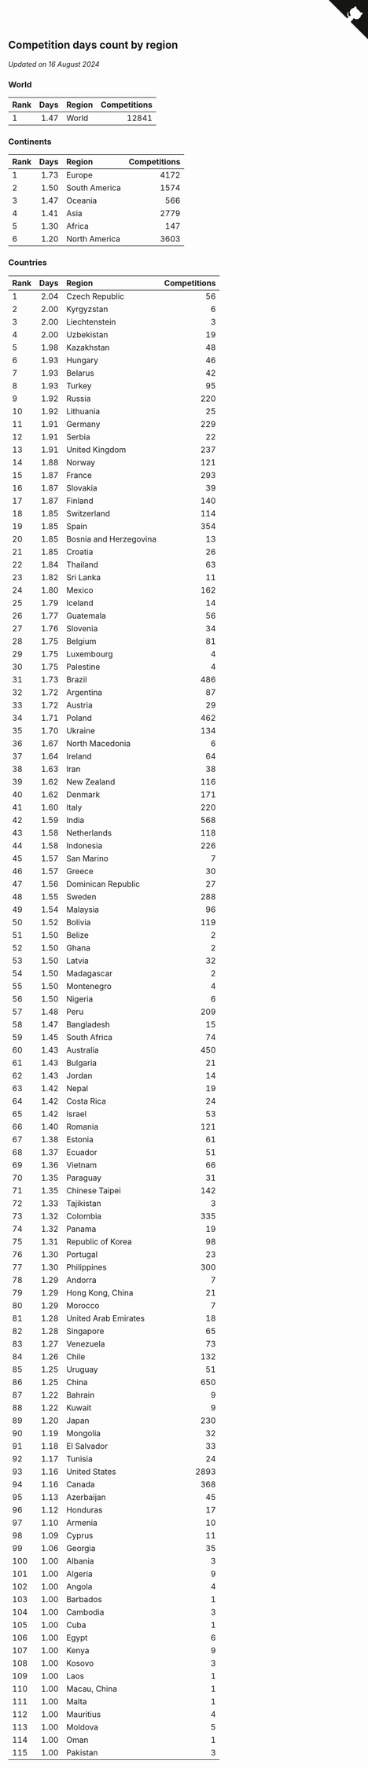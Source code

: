 ## Competition days count by region

*Updated on 16 August 2024*


### World

| Rank | Days | Region | Competitions |
| :--- | ---: | :--- | ---: |
| 1 | 1.47 | World | 12841 |

### Continents

| Rank | Days | Region | Competitions |
| :--- | ---: | :--- | ---: |
| 1 | 1.73 | Europe | 4172 |
| 2 | 1.50 | South America | 1574 |
| 3 | 1.47 | Oceania | 566 |
| 4 | 1.41 | Asia | 2779 |
| 5 | 1.30 | Africa | 147 |
| 6 | 1.20 | North America | 3603 |

### Countries

| Rank | Days | Region | Competitions |
| :--- | ---: | :--- | ---: |
| 1 | 2.04 | Czech Republic | 56 |
| 2 | 2.00 | Kyrgyzstan | 6 |
| 3 | 2.00 | Liechtenstein | 3 |
| 4 | 2.00 | Uzbekistan | 19 |
| 5 | 1.98 | Kazakhstan | 48 |
| 6 | 1.93 | Hungary | 46 |
| 7 | 1.93 | Belarus | 42 |
| 8 | 1.93 | Turkey | 95 |
| 9 | 1.92 | Russia | 220 |
| 10 | 1.92 | Lithuania | 25 |
| 11 | 1.91 | Germany | 229 |
| 12 | 1.91 | Serbia | 22 |
| 13 | 1.91 | United Kingdom | 237 |
| 14 | 1.88 | Norway | 121 |
| 15 | 1.87 | France | 293 |
| 16 | 1.87 | Slovakia | 39 |
| 17 | 1.87 | Finland | 140 |
| 18 | 1.85 | Switzerland | 114 |
| 19 | 1.85 | Spain | 354 |
| 20 | 1.85 | Bosnia and Herzegovina | 13 |
| 21 | 1.85 | Croatia | 26 |
| 22 | 1.84 | Thailand | 63 |
| 23 | 1.82 | Sri Lanka | 11 |
| 24 | 1.80 | Mexico | 162 |
| 25 | 1.79 | Iceland | 14 |
| 26 | 1.77 | Guatemala | 56 |
| 27 | 1.76 | Slovenia | 34 |
| 28 | 1.75 | Belgium | 81 |
| 29 | 1.75 | Luxembourg | 4 |
| 30 | 1.75 | Palestine | 4 |
| 31 | 1.73 | Brazil | 486 |
| 32 | 1.72 | Argentina | 87 |
| 33 | 1.72 | Austria | 29 |
| 34 | 1.71 | Poland | 462 |
| 35 | 1.70 | Ukraine | 134 |
| 36 | 1.67 | North Macedonia | 6 |
| 37 | 1.64 | Ireland | 64 |
| 38 | 1.63 | Iran | 38 |
| 39 | 1.62 | New Zealand | 116 |
| 40 | 1.62 | Denmark | 171 |
| 41 | 1.60 | Italy | 220 |
| 42 | 1.59 | India | 568 |
| 43 | 1.58 | Netherlands | 118 |
| 44 | 1.58 | Indonesia | 226 |
| 45 | 1.57 | San Marino | 7 |
| 46 | 1.57 | Greece | 30 |
| 47 | 1.56 | Dominican Republic | 27 |
| 48 | 1.55 | Sweden | 288 |
| 49 | 1.54 | Malaysia | 96 |
| 50 | 1.52 | Bolivia | 119 |
| 51 | 1.50 | Belize | 2 |
| 52 | 1.50 | Ghana | 2 |
| 53 | 1.50 | Latvia | 32 |
| 54 | 1.50 | Madagascar | 2 |
| 55 | 1.50 | Montenegro | 4 |
| 56 | 1.50 | Nigeria | 6 |
| 57 | 1.48 | Peru | 209 |
| 58 | 1.47 | Bangladesh | 15 |
| 59 | 1.45 | South Africa | 74 |
| 60 | 1.43 | Australia | 450 |
| 61 | 1.43 | Bulgaria | 21 |
| 62 | 1.43 | Jordan | 14 |
| 63 | 1.42 | Nepal | 19 |
| 64 | 1.42 | Costa Rica | 24 |
| 65 | 1.42 | Israel | 53 |
| 66 | 1.40 | Romania | 121 |
| 67 | 1.38 | Estonia | 61 |
| 68 | 1.37 | Ecuador | 51 |
| 69 | 1.36 | Vietnam | 66 |
| 70 | 1.35 | Paraguay | 31 |
| 71 | 1.35 | Chinese Taipei | 142 |
| 72 | 1.33 | Tajikistan | 3 |
| 73 | 1.32 | Colombia | 335 |
| 74 | 1.32 | Panama | 19 |
| 75 | 1.31 | Republic of Korea | 98 |
| 76 | 1.30 | Portugal | 23 |
| 77 | 1.30 | Philippines | 300 |
| 78 | 1.29 | Andorra | 7 |
| 79 | 1.29 | Hong Kong, China | 21 |
| 80 | 1.29 | Morocco | 7 |
| 81 | 1.28 | United Arab Emirates | 18 |
| 82 | 1.28 | Singapore | 65 |
| 83 | 1.27 | Venezuela | 73 |
| 84 | 1.26 | Chile | 132 |
| 85 | 1.25 | Uruguay | 51 |
| 86 | 1.25 | China | 650 |
| 87 | 1.22 | Bahrain | 9 |
| 88 | 1.22 | Kuwait | 9 |
| 89 | 1.20 | Japan | 230 |
| 90 | 1.19 | Mongolia | 32 |
| 91 | 1.18 | El Salvador | 33 |
| 92 | 1.17 | Tunisia | 24 |
| 93 | 1.16 | United States | 2893 |
| 94 | 1.16 | Canada | 368 |
| 95 | 1.13 | Azerbaijan | 45 |
| 96 | 1.12 | Honduras | 17 |
| 97 | 1.10 | Armenia | 10 |
| 98 | 1.09 | Cyprus | 11 |
| 99 | 1.06 | Georgia | 35 |
| 100 | 1.00 | Albania | 3 |
| 101 | 1.00 | Algeria | 9 |
| 102 | 1.00 | Angola | 4 |
| 103 | 1.00 | Barbados | 1 |
| 104 | 1.00 | Cambodia | 3 |
| 105 | 1.00 | Cuba | 1 |
| 106 | 1.00 | Egypt | 6 |
| 107 | 1.00 | Kenya | 9 |
| 108 | 1.00 | Kosovo | 3 |
| 109 | 1.00 | Laos | 1 |
| 110 | 1.00 | Macau, China | 1 |
| 111 | 1.00 | Malta | 1 |
| 112 | 1.00 | Mauritius | 4 |
| 113 | 1.00 | Moldova | 5 |
| 114 | 1.00 | Oman | 1 |
| 115 | 1.00 | Pakistan | 3 |


<a href="https://github.com/JustinTimeCuber/wca_statistics" class="github-corner" aria-label="View source on Github"><svg width="80" height="80" viewBox="0 0 250 250" style="fill:#151513; color:#fff; position: absolute; top: 0; border: 0; right: 0;" aria-hidden="true"><path d="M0,0 L115,115 L130,115 L142,142 L250,250 L250,0 Z"></path><path d="M128.3,109.0 C113.8,99.7 119.0,89.6 119.0,89.6 C122.0,82.7 120.5,78.6 120.5,78.6 C119.2,72.0 123.4,76.3 123.4,76.3 C127.3,80.9 125.5,87.3 125.5,87.3 C122.9,97.6 130.6,101.9 134.4,103.2" fill="currentColor" style="transform-origin: 130px 106px;" class="octo-arm"></path><path d="M115.0,115.0 C114.9,115.1 118.7,116.5 119.8,115.4 L133.7,101.6 C136.9,99.2 139.9,98.4 142.2,98.6 C133.8,88.0 127.5,74.4 143.8,58.0 C148.5,53.4 154.0,51.2 159.7,51.0 C160.3,49.4 163.2,43.6 171.4,40.1 C171.4,40.1 176.1,42.5 178.8,56.2 C183.1,58.6 187.2,61.8 190.9,65.4 C194.5,69.0 197.7,73.2 200.1,77.6 C213.8,80.2 216.3,84.9 216.3,84.9 C212.7,93.1 206.9,96.0 205.4,96.6 C205.1,102.4 203.0,107.8 198.3,112.5 C181.9,128.9 168.3,122.5 157.7,114.1 C157.9,116.9 156.7,120.9 152.7,124.9 L141.0,136.5 C139.8,137.7 141.6,141.9 141.8,141.8 Z" fill="currentColor" class="octo-body"></path></svg></a><style>.github-corner:hover .octo-arm{animation:octocat-wave 560ms ease-in-out}@keyframes octocat-wave{0%,100%{transform:rotate(0)}20%,60%{transform:rotate(-25deg)}40%,80%{transform:rotate(10deg)}}@media (max-width:500px){.github-corner:hover .octo-arm{animation:none}.github-corner .octo-arm{animation:octocat-wave 560ms ease-in-out}}</style>

